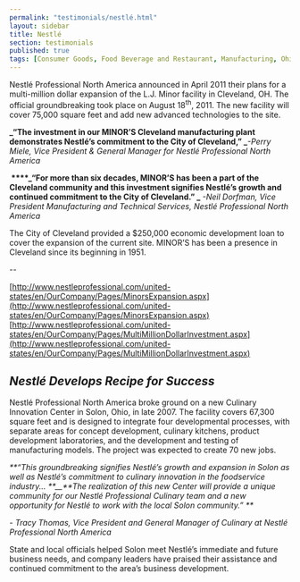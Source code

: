 ```yaml
---
permalink: "testimonials/nestlé.html"
layout: sidebar
title: Nestlé
section: testimonials
published: true
tags: [Consumer Goods, Food Beverage and Restaurant, Manufacturing, Ohio]
---
```

 
Nestlé Professional North America announced in April 2011 their plans for a multi-million dollar expansion of the L.J. Minor facility in Cleveland, OH. The official groundbreaking took place on August 18<SUP>th</sup>, 2011. The new facility will cover 75,000 square feet and add new advanced technologies to the site. 

**_“The investment in our MINOR’S Cleveland manufacturing plant demonstrates Nestlé’s commitment to the City of Cleveland,”
_**_-Perry Miele, Vice President &amp; General Manager for Nestlé Professional North America_

**_&nbsp;_****_“For more than six decades, MINOR’S has been a part of the Cleveland community and this investment signifies Nestlé’s growth and continued commitment to the City of Cleveland.”
_**_&nbsp;-Neil Dorfman, Vice President Manufacturing and Technical Services, Nestlé Professional North America_

The City of Cleveland provided a $250,000 economic development loan to cover the expansion of the current site. MINOR’S has been a presence in Cleveland since its beginning in 1951. 

--

[http://www.nestleprofessional.com/united-states/en/OurCompany/Pages/MinorsExpansion.aspx](http://www.nestleprofessional.com/united-states/en/OurCompany/Pages/MinorsExpansion.aspx)
[http://www.nestleprofessional.com/united-states/en/OurCompany/Pages/MultiMillionDollarInvestment.aspx](http://www.nestleprofessional.com/united-states/en/OurCompany/Pages/MultiMillionDollarInvestment.aspx)


## _Nestlé Develops Recipe for Success_

Nestlé Professional North America broke ground on a new Culinary Innovation Center in Solon, Ohio, in late 2007. The facility covers 67,300 square feet and is designed to integrate four developmental processes, with separate areas for concept development, culinary kitchens, product development laboratories, and the development and testing of manufacturing models. The project was expected to create 70 new jobs. 

_**“This groundbreaking signifies Nestlé’s growth and expansion in Solon as well as Nestlé’s commitment to culinary innovation in the foodservice industry... **__**The realization of this new Center will provide a unique community for our Nestlé Professional Culinary team and a new opportunity for Nestlé to work with the local Solon community.” **_

_- Tracy Thomas, Vice President and General Manager of Culinary at Nestlé Professional North America_

State and local officials helped Solon meet Nestlé’s immediate and future business needs, and company leaders have praised their assistance and continued commitment to the area’s business development.&nbsp; 
 